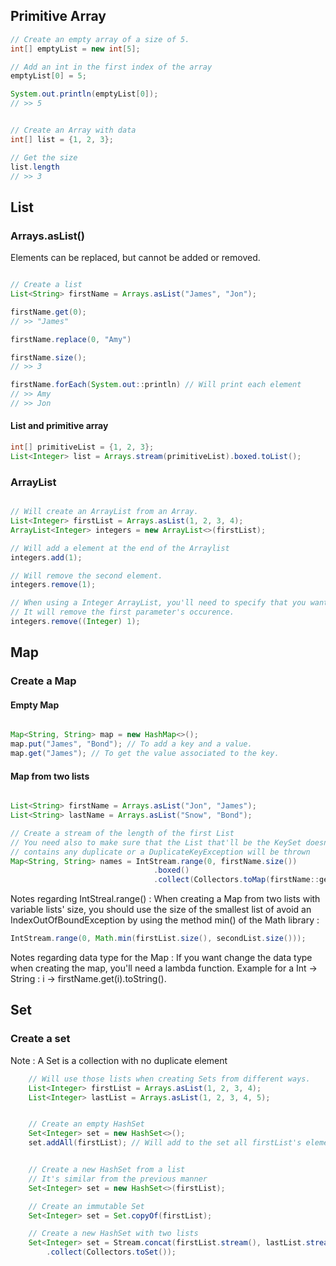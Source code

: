 <h2> Primitive Array </h2>

```java
// Create an empty array of a size of 5.
int[] emptyList = new int[5];

// Add an int in the first index of the array
emptyList[0] = 5;

System.out.println(emptyList[0]);
// >> 5


// Create an Array with data
int[] list = {1, 2, 3};

// Get the size
list.length
// >> 3

```


<h2> List </h2>

<h3> Arrays.asList() </h3>

Elements can be replaced, but cannot be added or removed.

```java 

// Create a list
List<String> firstName = Arrays.asList("James", "Jon");

firstName.get(0);
// >> "James"

firstName.replace(0, "Amy")

firstName.size();
// >> 3

firstName.forEach(System.out::println) // Will print each element
// >> Amy
// >> Jon

```

<h4> List and primitive array </h4>

```java
int[] primitiveList = {1, 2, 3};
List<Integer> list = Arrays.stream(primitiveList).boxed.toList();
```

<h3> ArrayList </h3>

```java

// Will create an ArrayList from an Array.
List<Integer> firstList = Arrays.asList(1, 2, 3, 4);
ArrayList<Integer> integers = new ArrayList<>(firstList);

// Will add a element at the end of the Arraylist
integers.add(1);

// Will remove the second element.
integers.remove(1);

// When using a Integer ArrayList, you'll need to specify that you want the Object removal method by using a Wrapper.
// It will remove the first parameter's occurence.
integers.remove((Integer) 1);

```

<h2> Map </h2>

<h3> Create a Map </h3>


<h4> Empty Map </h4>

```java

Map<String, String> map = new HashMap<>();
map.put("James", "Bond"); // To add a key and a value.
map.get("James"); // To get the value associated to the key.

```

<h4> Map from two lists </h4>

```java

List<String> firstName = Arrays.asList("Jon", "James");
List<String> lastName = Arrays.asList("Snow", "Bond");

// Create a stream of the length of the first List
// You need also to make sure that the List that'll be the KeySet doesn't 
// contains any duplicate or a DuplicateKeyException will be thrown
Map<String, String> names = IntStream.range(0, firstName.size()) 
                                .boxed() 
                                .collect(Collectors.toMap(firstName::get, lastname::get)); // Interate through each index of the first list and returns a Collectors transformed to a Map.

```

Notes regarding IntStreal.range() : When creating a Map from two lists with variable lists' size, you should use the size of the smallest list of avoid an IndexOutOfBoundException by using the method min() of the Math library :

 ```java
IntStream.range(0, Math.min(firstList.size(), secondList.size()));
```

Notes regarding data type for the Map : If you want change the data type when creating the map, you'll need a lambda function. Example for a Int -> String : i -> firstName.get(i).toString().



<h2> Set </h2>

<h3> Create a set </h3>

Note : A Set is a collection with no duplicate element

```java 
    // Will use those lists when creating Sets from different ways.
    List<Integer> firstList = Arrays.asList(1, 2, 3, 4);
    List<Integer> lastList = Arrays.asList(1, 2, 3, 4, 5);


    // Create an empty HashSet
    Set<Integer> set = new HashSet<>();
    set.addAll(firstList); // Will add to the set all firstList's elements.


    // Create a new HashSet from a list
    // It's similar from the previous manner
    Set<Integer> set = new HashSet<>(firstList); 

    // Create an immutable Set
    Set<Integer> set = Set.copyOf(firstList);

    // Create a new HashSet with two lists
    Set<Integer> set = Stream.concat(firstList.stream(), lastList.stream())
        .collect(Collectors.toSet());
```